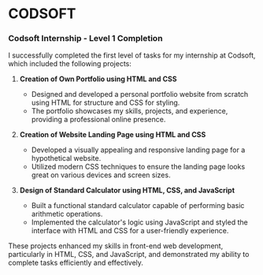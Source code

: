 # CODSOFT

### Codsoft Internship - Level 1 Completion

I successfully completed the first level of tasks for my internship at Codsoft, which included the following projects:

1. **Creation of Own Portfolio using HTML and CSS**
   - Designed and developed a personal portfolio website from scratch using HTML for structure and CSS for styling.
   - The portfolio showcases my skills, projects, and experience, providing a professional online presence.

2. **Creation of Website Landing Page using HTML and CSS**
   - Developed a visually appealing and responsive landing page for a hypothetical website.
   - Utilized modern CSS techniques to ensure the landing page looks great on various devices and screen sizes.

3. **Design of Standard Calculator using HTML, CSS, and JavaScript**
   - Built a functional standard calculator capable of performing basic arithmetic operations.
   - Implemented the calculator's logic using JavaScript and styled the interface with HTML and CSS for a user-friendly experience.

These projects enhanced my skills in front-end web development, particularly in HTML, CSS, and JavaScript, and demonstrated my ability to complete tasks efficiently and effectively.

